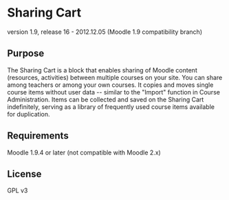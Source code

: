 Sharing Cart
============

version 1.9, release 16 - 2012.12.05 (Moodle 1.9 compatibility branch)


Purpose
-------

The Sharing Cart is a block that enables sharing of Moodle content
(resources, activities) between multiple courses on your site.
You can share among teachers or among your own courses.
It copies and moves single course items without user data
-- similar to the "Import" function in Course Administration.
Items can be collected and saved on the Sharing Cart indefinitely,
serving as a library of frequently used course items available for duplication.


Requirements
------------

Moodle 1.9.4 or later (not compatible with Moodle 2.x)


License
-------

GPL v3

